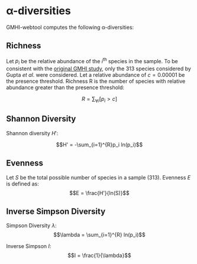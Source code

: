 # α-diversities

GMHI-webtool computes the following α-diversities:

## Richness
Let $p_i$ be the relative abundance of the $i$<SUP>th</SUP> species in the sample.
To be consistent with the [original GMHI study](https://www.nature.com/articles/s41467-020-18476-8), only the 313 species considered by Gupta *et al*. were considered.
Let a relative abundance of $c = 0.00001$ be the presence threshold.
Richness R is the number of species with relative abundance greater than the presence threshold:

$$R = \sum_{\forall i}[p_i > c]$$

## Shannon Diversity
Shannon diversity $H'$:

$$H' = -\sum_{i=1}^{R}p_i ln(p_i)$$

## Evenness
Let $S$ be the total possible number of species in a sample (313).
Evenness $E$ is defined as:
$$E = \frac{H'}{ln(S)}$$

## Inverse Simpson Diversity

Simpson Diversity $\lambda$:
$$\lambda = \sum_{i=1}^{R} ln(p_i)$$

Inverse Simpson $I$:
$$I = \frac{1}{\lambda}$$

